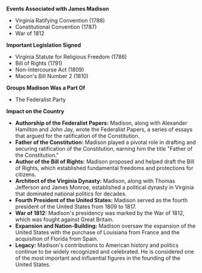 **Events Associated with James Madison**

* Virginia Ratifying Convention (1788)
* Constitutional Convention (1787)
* War of 1812

**Important Legislation Signed**

* Virginia Statute for Religious Freedom (1786)
* Bill of Rights (1791)
* Non-Intercourse Act (1809)
* Macon's Bill Number 2 (1810)

**Groups Madison Was a Part Of**

* The Federalist Party

**Impact on the Country**

* **Authorship of the Federalist Papers:** Madison, along with Alexander Hamilton and John Jay, wrote the Federalist Papers, a series of essays that argued for the ratification of the Constitution.
* **Father of the Constitution:** Madison played a pivotal role in drafting and securing ratification of the Constitution, earning him the title "Father of the Constitution."
* **Author of the Bill of Rights:** Madison proposed and helped draft the Bill of Rights, which established fundamental freedoms and protections for citizens.
* **Architect of the Virginia Dynasty:** Madison, along with Thomas Jefferson and James Monroe, established a political dynasty in Virginia that dominated national politics for decades.
* **Fourth President of the United States:** Madison served as the fourth president of the United States from 1809 to 1817.
* **War of 1812:** Madison's presidency was marked by the War of 1812, which was fought against Great Britain.
* **Expansion and Nation-Building:** Madison oversaw the expansion of the United States with the purchase of Louisiana from France and the acquisition of Florida from Spain.
* **Legacy:** Madison's contributions to American history and politics continue to be widely recognized and celebrated. He is considered one of the most important and influential figures in the founding of the United States.